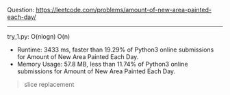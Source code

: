 Question: https://leetcode.com/problems/amount-of-new-area-painted-each-day/

---

try_1.py: O(nlogn) O(n)

* Runtime: 3433 ms, faster than 19.29% of Python3 online submissions for Amount of New Area Painted Each Day.
* Memory Usage: 57.8 MB, less than 11.74% of Python3 online submissions for Amount of New Area Painted Each Day.

> slice replacement